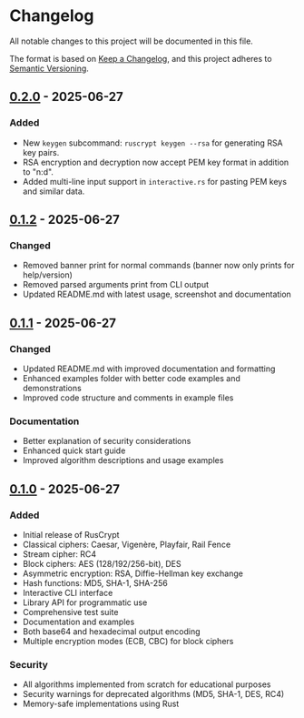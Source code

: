 # Changelog

All notable changes to this project will be documented in this file.

The format is based on [Keep a Changelog](https://keepachangelog.com/en/1.0.0/),
and this project adheres to [Semantic Versioning](https://semver.org/spec/v2.0.0.html).

## [0.2.0] - 2025-06-27

### Added
- New `keygen` subcommand: `ruscrypt keygen --rsa` for generating RSA key pairs.
- RSA encryption and decryption now accept PEM key format in addition to "n:d".
- Added multi-line input support in `interactive.rs` for pasting PEM keys and similar data.

## [0.1.2] - 2025-06-27

### Changed
- Removed banner print for normal commands (banner now only prints for help/version)
- Removed parsed arguments print from CLI output
- Updated README.md with latest usage, screenshot and documentation

## [0.1.1] - 2025-06-27

### Changed
- Updated README.md with improved documentation and formatting
- Enhanced examples folder with better code examples and demonstrations
- Improved code structure and comments in example files

### Documentation
- Better explanation of security considerations
- Enhanced quick start guide
- Improved algorithm descriptions and usage examples

## [0.1.0] - 2025-06-27

### Added
- Initial release of RusCrypt
- Classical ciphers: Caesar, Vigenère, Playfair, Rail Fence
- Stream cipher: RC4
- Block ciphers: AES (128/192/256-bit), DES
- Asymmetric encryption: RSA, Diffie-Hellman key exchange
- Hash functions: MD5, SHA-1, SHA-256
- Interactive CLI interface
- Library API for programmatic use
- Comprehensive test suite
- Documentation and examples
- Both base64 and hexadecimal output encoding
- Multiple encryption modes (ECB, CBC) for block ciphers

### Security
- All algorithms implemented from scratch for educational purposes
- Security warnings for deprecated algorithms (MD5, SHA-1, DES, RC4)
- Memory-safe implementations using Rust

[0.2.0]: https://github.com/Adel2411/ruscrypt/releases/tag/v0.2.0
[0.1.2]: https://github.com/Adel2411/ruscrypt/releases/tag/v0.1.2
[0.1.1]: https://github.com/Adel2411/ruscrypt/releases/tag/v0.1.1
[0.1.0]: https://github.com/Adel2411/ruscrypt/releases/tag/v0.1.0
